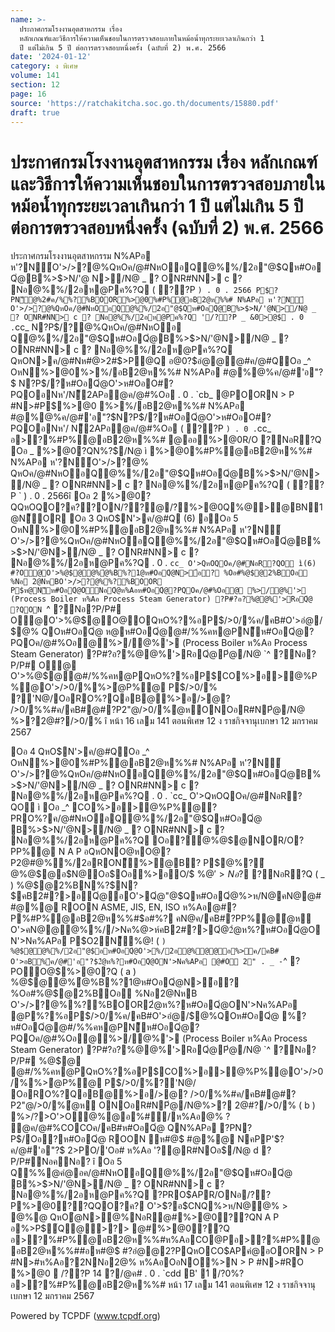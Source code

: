 ```yaml
---
name: >-
  ประกาศกรมโรงงานอุตสาหกรรม เรื่อง
  หลักเกณฑ์และวิธีการให้ความเห็นชอบในการตรวจสอบภายในหม้อน้ำทุกระยะเวลาเกินกว่า 1
  ปี แต่ไม่เกิน 5 ปี ต่อการตรวจสอบหนึ่งครั้ง (ฉบับที่ 2) พ.ศ. 2566
date: '2024-01-12'
category: ง พิเศษ
volume: 141
section: 12
page: 16
source: 'https://ratchakitcha.soc.go.th/documents/15880.pdf'
draft: true
---
```


# ประกาศกรมโรงงานอุตสาหกรรม เรื่อง หลักเกณฑ์และวิธีการให้ความเห็นชอบในการตรวจสอบภายในหม้อน้ำทุกระยะเวลาเกินกว่า 1 ปี แต่ไม่เกิน 5 ปี ต่อการตรวจสอบหนึ่งครั้ง (ฉบับที่ 2) พ.ศ. 2566

ประกาศกรมโรงงานอุตสาหกรรม N%APอ ห'?N์O'>/>?@%QหOค/@#NหOอQ@%%/2อ"@$Qห#OอQํ@B%>$>N/'@ N>/N@ _ ? ONR#NN> c ? Nอ@%%/2อห@Pค%?Q ( ??P ` ) . 0 . 2566 P$?PN็@%2#ค/%%?%BOOR%>@0%#P%@อB2@ห%%# N%APอ ห'?N์ O'>/>?@%QหOค/@#NหOอQ@%%/2อ"@$Qห#OอQํ@B%>$>N/'@N>/N@ _ ? ONR#NN> c ? Nอ@%%/2อห@Pค%?Q '/??P _ &0>@$ . 0 . `cc_ N?P$/?@%QหOค/@#NหOอ Q@%%/2อ"@$Qห#OอQํ@B%>$>N/'@N>/N@ _ ? ONR#NN> c ? Nอ@%%/2อห@Pค%?Q QหON>ค/@#Nห#@>2#$>P@Q อ@0?$อํ@@@#ค/@#QOอ _^ OหN%>@0%>%/อB2@ห%%# N%APอ #@%@%ค/@#'อ"?$ N?P$/?ห#OอQํ@O'>ห#OอO#?PQOอNห'/N็2APอํ@ค/@#%Oอ . 0 . `cb_ @POORN > P #N>#P$%>@0 %>%/อB2@ห%%# N%APอ #@%@%ค/@#'อ"?$N?P$/?ห#OอQํ@O'>ห#OอO#?PQOอNห'/ N็2APอํ@ค/@#%Oอ ( ??P ` ) . 0 . `cc_ อ>?%#P%@อB2@ห%%# @ออ%>@0R/O ?NอR?Q Oอ _ %>@0?QN%?$/N@ ì %>@0%#P%@อB2@ห%%# N%APอ ห'?N์O'>/>?@% QหOค/@#NหOอQ@%%/2อ"@$Qห#OอQํ@B%>$>N/'@N>/N@ _ ? ONR#NN> c ? Nอ@%%/2อห@Pค%?Q ( ??P ` ) . 0 . 2566î Oอ 2 %>@0?QQหOQO?ค??ON/??@/?%>@0Q%@>@BN1@N็OR Oอ 3 QหO$N'>ค/@#Q (6) อOอ 5 OหN%>@0%#P%@อB2@ห%%# N%APอ ห'?N์ O'>/>?@%QหOค/@#NหOอQ@%%/2อ"@$Qห#OอQํ@B%>$>N/'@N>/N@ _ ? ONR#NN> c ? Nอ@%%/2อห@Pค%?Q . 0 . `cc_ O'>QหOQOค/@#NอR?QO ì(6) #?O@O'>%@$@@%ํ@%B%?1@ห#OอQํ@N>้อ? %Oอ#%@$@2%BOอ %Nอ 2@NหBO'>/>?@%%?%BOOR P$ห@N็ห#OอQํ@ONอQํ@ห%Aอห#OอQํ@?PQOค/@#%Oอ@ %>/@%'> (Process Boiler ห%Aอ Process Steam Generator) ?P#?อ?%@@%'>RอQํ@ ?QON `^ ?Nอ?P/P# O@O'>%@$@O@OQหO%?%อP$/>0/%ค/คB#O'>อํ@/$@% QOห#OอQํ@ ห@ห#OอQํ@@#/%%คห@PN็ห#OอQํ@?PQOค/@#%Oอ@%>/@%'> (Process Boiler ห%Aอ Process Steam Generator) ?P#?อ?%@@%'>RอQํ@Pํ@/N@ `^ ?Nอ?P/P# O@ O'>%@$@@#/%%คห@PQหO%?%อP$CO%>อ>@%P%@O'>/>0/%%>ํ@P%@ P$/>0/% ?'N@/OอRO%?QอB@%>อ/>@? />0/%%#ค/คB#@#?P2"@/>0/%ํ@หONOอR#NPํ@/N@ %>?2@#?/>0/% î หน้า 16 เลม 141 ตอนพิเศษ 12 ง ราชกิจจานุเบกษา 12 มกราคม 2567

Oอ 4 QหO$N'>ค/@#QOอ _^ OหN%>@0%#P%@อB2@ห%%# N%APอ ห'?N์ O'>/>?@%QหOค/@#NหOอQ@%%/2อ"@$Qห#OอQํ@B%>$>N/'@N>/N@ _ ? ONR#NN> c ? Nอ@%%/2อห@Pค%?Q . 0 . `cc_ O'>QหOQOค/@#NอR?QO ì Oอ _^ CO%>อ>@%P%@?PRO%?ค/@#NหOอQ@%%/2อ"@$Qห#OอQํ@ B%>$>N/'@N>/N@ _ ? ONR#NN> c ? Nอ@%%/2อห@Pค%?Q Oอ?ํ@%@$@NOR/O?PP%@ N A P อQหONO@หO@?P2@#@%%/2อRON็%>ํ@B? P$@%?ํ@%@$@อ$N@Oอ$Oอ%>อO/$ %@$'>Nอ?$ ?NอR?Q ( _ ) %@$@2%BN%?$N?$คB2#?>อQํ@้อO'>Qํ@"@$Qห#OอQํ@%>ห/N@คN@@##@%@ ROON ASME, JIS, EN, ISO ห%Aอ@#?P%#P%@อB2@ห%%#$อ#%? คN@ค/คB#?PP%@ํ@ห O'>คN@@@%%//>Nค%@>ห์คB2#?>Qํ@2ํ@ห%?ห#OอQํ@ON'>Nค%APอ P$O2N็%@! ( ` ) %@$@@%%/2อ"@$อห#OอQํ@O'>%/2อ@%ํ@@อ%>ค/คB# O'>อB%์ค/@#'อ"?$2ํ@ห%?ห#OอQํ@ON'>Nค%APอ @#O 2" . _ - `^ ?POO@$%>@0?Q ( a ) %@$@@%ํ@%B%?1@ห#OอQํ@N>้อ? %Oอ#%@$@2%BOอ %Nอ2@NหB O'>/>?@%%?%BOOR2ํ@ห%?ห#OอQํ@ON'>Nค%APอ @P%?%อP$/>0/%ค/คB#O'>อํ@/$@%QOห#OอQํ@ %?ห#OอQํ@@#/%%คห@PN็ห#OอQํ@?PQOค/@#%Oอ@%>/@%'> (Process Boiler ห%Aอ Process Steam Generator) ?P#?อ?%@@%'>RอQํ@Pํ@/N@ `^ ?Nอ?P/P# %@$@ @#/%%คห@PQหO%?%อP$CO%>อ>@%P%@O'>/>0/%%>ํ@P%@ P$/>0/%?'N@/ OอRO%?QอB@%>อ/>@? />0/%%#ค/คB#@#?P2"@/>0/%ํ@ห ONOอR#NPํ@/N@%>? 2@#?/>0/% ( b ) %>/?>O'>O@%@อ%#/ห%Aอ@% ? @ค/@#%COCOค/คB#ห#OอQํ@ QN%APอ ?PN?P$/Oอ?ห#OอQํ@ ROON ห#@$ #@%@ NคPP'$? ค/@#'อ"?$ 2>PO/'Oอ# ห%Aอ '?@R#NOอ$/N@ d ?P/P#NอคNอ? î Oอ 5 Q%%@คํ@อค/@#NหOอQ@%%/2อ"@$Qห#OอQํ@ B%>$>N/'@N>/N@ _ ? ONR#NN> c ? Nอ@%%/2อห@Pค%?Q ?PRO$APR/ONอ/??P%>@0??QQO?ค? O'>$?อ$CNQ%>ห/N@@% > @%@ QหOํ@N>@%NอR@#%>@0??QN A P อ%>P$์Q@>?> @#%>@0??Q อ>?%#P%@อB2@ห%%#ห%AอCO@Pอ>?%#P%@อB2@ห%%##อห#@$ #?อํ@@2?PQหOCO$APคํ@อOORN > P #N>#ห%Aอ?2NNอ2@% ห%AอOอNO%>N > P #N>#RO %>@0  /??P 14 ?/@ค# . 0 . `cdd B' 1์ /?0%? อ>?%#P%@อB2@ห%%# หน้า 17 เลม 141 ตอนพิเศษ 12 ง ราชกิจจานุเบกษา 12 มกราคม 2567



Powered by TCPDF (www.tcpdf.org)
